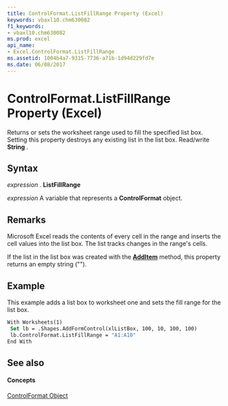 ```yaml
---
title: ControlFormat.ListFillRange Property (Excel)
keywords: vbaxl10.chm630082
f1_keywords:
- vbaxl10.chm630082
ms.prod: excel
api_name:
- Excel.ControlFormat.ListFillRange
ms.assetid: 1004b4a7-9315-7736-a71b-1d94d229fd7e
ms.date: 06/08/2017
---
```



# ControlFormat.ListFillRange Property (Excel)

Returns or sets the worksheet range used to fill the specified list box. Setting this property destroys any existing list in the list box. Read/write **String** .


## Syntax

 _expression_ . **ListFillRange**

 _expression_ A variable that represents a **ControlFormat** object.


## Remarks

Microsoft Excel reads the contents of every cell in the range and inserts the cell values into the list box. The list tracks changes in the range's cells.

If the list in the list box was created with the **[AddItem](controlformat-additem-method-excel.md)** method, this property returns an empty string ("").


## Example

This example adds a list box to worksheet one and sets the fill range for the list box.


```vb
With Worksheets(1) 
 Set lb = .Shapes.AddFormControl(xlListBox, 100, 10, 100, 100) 
 lb.ControlFormat.ListFillRange = "A1:A10" 
End With
```


## See also


#### Concepts


[ControlFormat Object](controlformat-object-excel.md)

